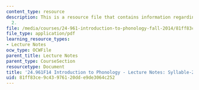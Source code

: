 ```yaml
---
content_type: resource
description: This is a resource file that contains information regarding syllable
  2.
file: /media/courses/24-961-introduction-to-phonology-fall-2014/81ff83ce9c43976120dde9de3064c252_MIT24_961F14_Lecture20.pdf
file_type: application/pdf
learning_resource_types:
- Lecture Notes
ocw_type: OCWFile
parent_title: Lecture Notes
parent_type: CourseSection
resourcetype: Document
title: '24.961F14 Introduction to Phonology - Lecture Notes: Syllable-2'
uid: 81ff83ce-9c43-9761-20dd-e9de3064c252
---
```


